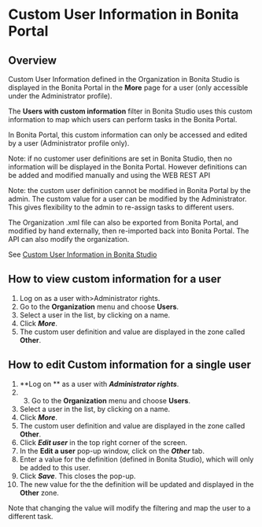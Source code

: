 # Custom User Information in Bonita Portal

## Overview

Custom User Information defined in the Organization in Bonita Studio is displayed in the Bonita Portal in the **More** page for a user (only accessible under the Administrator profile).

The **Users with custom information** filter in Bonita Studio uses this custom information to map which users can perform tasks in the Bonita Portal.

In Bonita Portal, this custom information can only be accessed and edited by a user (Administrator profile only).

Note: if no customer user definitions are set in Bonita Studio, then no information will be displayed in the Bonita Portal. However definitions can be added and modified manually and using the WEB REST API

Note: the custom user definition cannot be modified in Bonita Portal by the admin. The custom value for a user can be modified by the Administrator.  
This gives flexibility to the admin to re-assign tasks to different users.

The Organization .xml file can also be exported from Bonita Portal, and modified by hand externally, then re-imported back into Bonita Portal.
The API can also modify the organization.

See [Custom User Information in Bonita Studio](custom-user-information-in-bonita-bpm-studio.md)

## How to view custom information for a user

1. Log on as a user with\>Administrator rights.
2. Go to the **Organization** menu and choose **Users**.
3. Select a user in the list, by clicking on a name.
4. Click _**More**_.
5. The custom user definition and value are displayed in the zone called **Other**.

## How to edit Custom information for a single user

1. **Log on ** as a user with _**Administrator rights**_.
2. 3. Go to the **Organization** menu and choose **Users**.
4. Select a user in the list, by clicking on a name.
5. Click _**More**_.
6. The custom user definition and value are displayed in the zone called **Other**.
7. Click _**Edit user**_ in the top right corner of the screen.
8. In the **Edit a user** pop-up window, click on the _**Other**_ tab.
9. Enter a value for the definition (defined in Bonita Studio), which will only be added to this user.
10. Click _**Save**_. This closes the pop-up.
11. The new value for the the definition will be updated and displayed in the **Other** zone.

Note that changing the value will modify the filtering and map the user to a different task.
